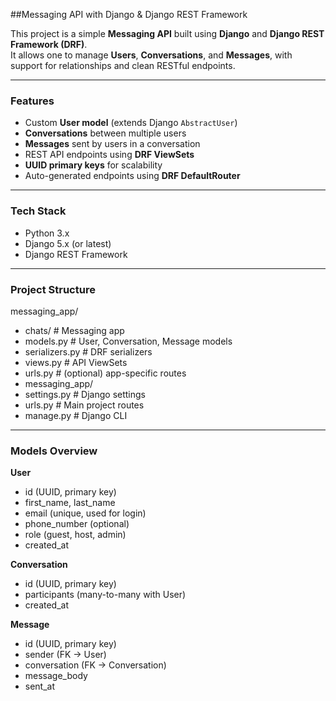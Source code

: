  ##Messaging API with Django & Django REST Framework

This project is a simple **Messaging API** built using **Django** and **Django REST Framework (DRF)**.  
It allows one to manage **Users**, **Conversations**, and **Messages**, with support for relationships and clean RESTful endpoints.

---

### Features
- Custom **User model** (extends Django `AbstractUser`)
- **Conversations** between multiple users
- **Messages** sent by users in a conversation
- REST API endpoints using **DRF ViewSets**
- **UUID primary keys** for scalability
- Auto-generated endpoints using **DRF DefaultRouter**

---

### Tech Stack
- Python 3.x
- Django 5.x (or latest)
- Django REST Framework

---

### Project Structure
messaging_app/
 - chats/ # Messaging app
 - models.py # User, Conversation, Message models
 - serializers.py # DRF serializers
 - views.py # API ViewSets
 - urls.py # (optional) app-specific routes
 - messaging_app/
 - settings.py # Django settings
 - urls.py # Main project routes
 - manage.py # Django CLI


---

### Models Overview
**User**
 - id (UUID, primary key)
 - first_name, last_name
 - email (unique, used for login)
 - phone_number (optional)
 - role (guest, host, admin)
 - created_at

**Conversation**
 - id (UUID, primary key)
 - participants (many-to-many with User)
 - created_at

**Message**
 - id (UUID, primary key)
 - sender (FK → User)
 - conversation (FK → Conversation)
 - message_body
 - sent_at




